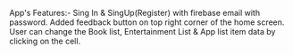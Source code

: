 App's Features:-
 Sing In & SingUp(Register) with firebase email with password.
 Added feedback button on top right corner of the home screen.
 User can change the Book list, Entertainment List & App list item data by clicking on the cell.
